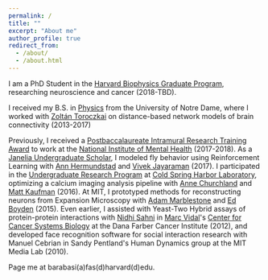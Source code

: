 ```yaml
---
permalink: /
title: ""
excerpt: "About me"
author_profile: true
redirect_from: 
  - /about/
  - /about.html
---
```

I am a PhD Student in the [Harvard Biophysics Graduate Program](https://biophysics.fas.harvard.edu/), researching neuroscience and cancer (2018-TBD). 

I received my B.S. in [Physics](https://physics.nd.edu/) from the University of Notre Dame, where I worked with [Zoltán Toroczkai](http://obelix.phys.nd.edu/) on distance-based network models of brain connectivity (2013-2017)

Previously, I received a [Postbaccalaureate Intramural Research Training Award](https://www.training.nih.gov/programs/postbac_irta) to work at the [National Institute of Mental Health](https://www.nimh.nih.gov/index.shtml) (2017-2018). As a [Janelia Undergraduate Scholar](https://www.janelia.org/you-janelia/students-postdocs/undergraduate-scholars-program), I modeled fly behavior using Reinforcement Learning with [Ann Hermundstad](https://www.janelia.org/lab/hermundstad-lab) and [Vivek Jayaraman](https://www.janelia.org/lab/jayaraman-lab) (2017). I participated in the [Undergraduate Research Program](https://www.cshl.edu/education/undergraduate-research-program/) at [Cold Spring Harbor Laboratory](https://www.cshl.edu/), optimizing a calcium imaging analysis pipeline with [Anne Churchland](http://churchlandlab.labsites.cshl.edu/) and [Matt Kaufman](https://sites.google.com/site/antimatt/) (2016). At MIT, I prototyped methods for reconstructing neurons from Expansion Microscopy with [Adam Marblestone](http://web.mit.edu/amarbles/www/index.html) and [Ed Boyden](http://syntheticneurobiology.org/) (2015). Even earlier, I assisted with Yeast-Two Hybrid assays of protein-protein interactions with [Nidhi Sahni](https://faculty.mdanderson.org/profiles/nidhi_sahni.html) in [Marc Vidal](https://www.dfhcc.harvard.edu/insider/member-detail/member/marc-vidal-phd/)'s [Center for Cancer Systems Biology](https://ccsb.dana-farber.org/) at the Dana Farber Cancer Institute (2012), and developed face recognition software for social interaction research with Manuel Cebrian in Sandy Pentland's Human Dynamics group at the MIT Media Lab (2010). 

Page me at barabasi(a)fas(d)harvard(d)edu.
